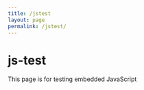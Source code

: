 ```yaml
---
title: /jstest
layout: page
permalink: /jstest/
---
```


# js-test

This page is for testing embedded JavaScript

<p id="name"></p>
<p id="description"></p>

<script>
    fetch('https://api.airtable.com/v0/appoMmtp6PrLl2ykz/EntityRecords/recN9KaBLTbxccBnf', {
    headers: {Authorization: 'Bearer patCJRVWZh4svbaze.2dafd7f4bc8a2341936747c7dafb1e36ec3a2149397dd9f3aeabfcf5a6726d0e'}
    })
    .then(resp => resp.json())
    .then(json => {
        console.log(json)
        document.getElementById('name').innerHTML = json.fields.Name;
        document.getElementById("description").innerHTML = json.fields.Description
        });

</script>


